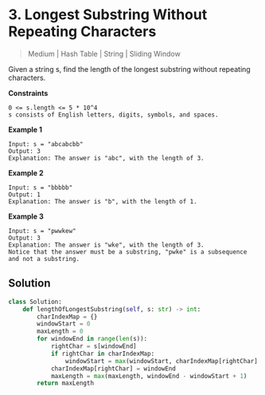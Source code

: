 # 3. Longest Substring Without Repeating Characters
>Medium | Hash Table | String | Sliding Window

Given a string s, find the length of the longest substring without repeating characters.

**Constraints**

    0 <= s.length <= 5 * 10^4
    s consists of English letters, digits, symbols, and spaces.

**Example 1**

    Input: s = "abcabcbb"
    Output: 3
    Explanation: The answer is "abc", with the length of 3.

**Example 2**

    Input: s = "bbbbb"
    Output: 1
    Explanation: The answer is "b", with the length of 1.

**Example 3**

    Input: s = "pwwkew"
    Output: 3
    Explanation: The answer is "wke", with the length of 3.
    Notice that the answer must be a substring, "pwke" is a subsequence and not a substring.

## Solution

```python
class Solution:
    def lengthOfLongestSubstring(self, s: str) -> int:
        charIndexMap = {}
        windowStart = 0
        maxLength = 0
        for windowEnd in range(len(s)):
            rightChar = s[windowEnd]
            if rightChar in charIndexMap:
                windowStart = max(windowStart, charIndexMap[rightChar] + 1)
            charIndexMap[rightChar] = windowEnd
            maxLength = max(maxLength, windowEnd - windowStart + 1)
        return maxLength